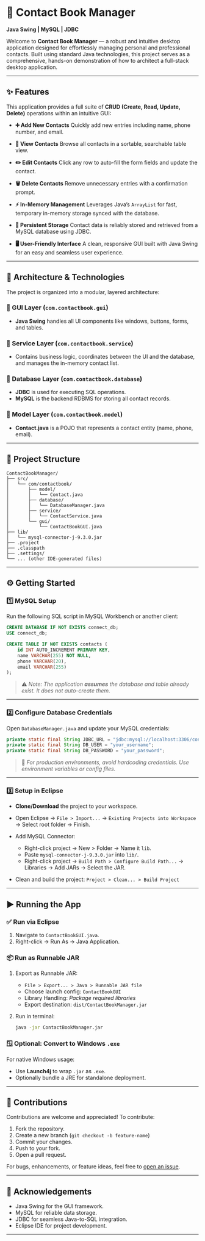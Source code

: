# 📒 Contact Book Manager

**Java Swing | MySQL | JDBC**

Welcome to **Contact Book Manager** — a robust and intuitive desktop application designed for effortlessly managing personal and professional contacts. Built using standard Java technologies, this project serves as a comprehensive, hands-on demonstration of how to architect a full-stack desktop application.

---

## ✨ Features

This application provides a full suite of **CRUD (Create, Read, Update, Delete)** operations within an intuitive GUI:

* **➕ Add New Contacts**
  Quickly add new entries including name, phone number, and email.

* **👀 View Contacts**
  Browse all contacts in a sortable, searchable table view.

* **✏️ Edit Contacts**
  Click any row to auto-fill the form fields and update the contact.

* **🗑️ Delete Contacts**
  Remove unnecessary entries with a confirmation prompt.

* **⚡ In-Memory Management**
  Leverages Java’s `ArrayList` for fast, temporary in-memory storage synced with the database.

* **💾 Persistent Storage**
  Contact data is reliably stored and retrieved from a MySQL database using JDBC.

* **🖥️ User-Friendly Interface**
  A clean, responsive GUI built with Java Swing for an easy and seamless user experience.

---

## 🧱 Architecture & Technologies

The project is organized into a modular, layered architecture:

### 🔹 GUI Layer (`com.contactbook.gui`)

* **Java Swing** handles all UI components like windows, buttons, forms, and tables.

### 🔹 Service Layer (`com.contactbook.service`)

* Contains business logic, coordinates between the UI and the database, and manages the in-memory contact list.

### 🔹 Database Layer (`com.contactbook.database`)

* **JDBC** is used for executing SQL operations.
* **MySQL** is the backend RDBMS for storing all contact records.

### 🔹 Model Layer (`com.contactbook.model`)

* **Contact.java** is a POJO that represents a contact entity (name, phone, email).

---

## 📁 Project Structure

```plaintext
ContactBookManager/
├── src/
│   └── com/contactbook/
│       ├── model/
│       │   └── Contact.java
│       ├── database/
│       │   └── DatabaseManager.java
│       ├── service/
│       │   └── ContactService.java
│       └── gui/
│           └── ContactBookGUI.java
├── lib/
│   └── mysql-connector-j-9.3.0.jar
├── .project
├── .classpath
├── .settings/
└── ... (other IDE-generated files)
```

---

## ⚙️ Getting Started

### 1️⃣ MySQL Setup

Run the following SQL script in MySQL Workbench or another client:

```sql
CREATE DATABASE IF NOT EXISTS connect_db;
USE connect_db;

CREATE TABLE IF NOT EXISTS contacts (
    id INT AUTO_INCREMENT PRIMARY KEY,
    name VARCHAR(255) NOT NULL,
    phone VARCHAR(20),
    email VARCHAR(255)
);
```

> ⚠️ *Note: The application **assumes** the database and table already exist. It does not auto-create them.*

---

### 2️⃣ Configure Database Credentials

Open `DatabaseManager.java` and update your MySQL credentials:

```java
private static final String JDBC_URL = "jdbc:mysql://localhost:3306/connect_db?useSSL=false&serverTimezone=UTC";
private static final String DB_USER = "your_username";
private static final String DB_PASSWORD = "your_password";
```

> 🔐 *For production environments, avoid hardcoding credentials. Use environment variables or config files.*

---

### 3️⃣ Setup in Eclipse

* **Clone/Download** the project to your workspace.
* Open Eclipse → `File > Import...` → `Existing Projects into Workspace` → Select root folder → Finish.
* Add MySQL Connector:

  * Right-click project → New > Folder → Name it `lib`.
  * Paste `mysql-connector-j-9.3.0.jar` into `lib/`.
  * Right-click project → `Build Path > Configure Build Path...` → Libraries → Add JARs → Select the JAR.
* Clean and build the project:
  `Project > Clean... > Build Project`

---

## ▶️ Running the App

### ✅ Run via Eclipse

1. Navigate to `ContactBookGUI.java`.
2. Right-click → Run As → Java Application.

### 📦 Run as Runnable JAR

1. Export as Runnable JAR:

   * `File > Export... > Java > Runnable JAR file`
   * Choose launch config: `ContactBookGUI`
   * Library Handling: *Package required libraries*
   * Export destination: `dist/ContactBookManager.jar`
2. Run in terminal:

   ```bash
   java -jar ContactBookManager.jar
   ```

### 🪟 Optional: Convert to Windows `.exe`

For native Windows usage:

* Use **Launch4j** to wrap `.jar` as `.exe`.
* Optionally bundle a JRE for standalone deployment.

---

## 🤝 Contributions

Contributions are welcome and appreciated!
To contribute:

1. Fork the repository.
2. Create a new branch (`git checkout -b feature-name`)
3. Commit your changes.
4. Push to your fork.
5. Open a pull request.

For bugs, enhancements, or feature ideas, feel free to [open an issue](https://github.com/your-username/ContactBookManager/issues).

---

## 🙌 Acknowledgements

* Java Swing for the GUI framework.
* MySQL for reliable data storage.
* JDBC for seamless Java-to-SQL integration.
* Eclipse IDE for project development.

---

